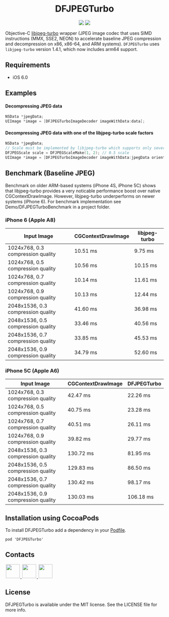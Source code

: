 <h1 align="center">DFJPEGTurbo</h1>

<p align="center">
<a href="https://cocoapods.org/pods/DFJPEGTurbo"><img src="http://img.shields.io/cocoapods/v/DFJPEGTurbo.svg?style=flat"></a>
<a href="https://github.com/Carthage/Carthage"><img src="https://img.shields.io/badge/Carthage-compatible-4BC51D.svg?style=flat"></a>
</p>

Objective-C [libjpeg-turbo](http://www.libjpeg-turbo.org) wrapper (JPEG image codec that uses SIMD instructions (MMX, SSE2, NEON) to accelerate baseline JPEG compression and decompression on x86, x86-64, and ARM systems). `DFJPEGTurbo` uses `libjpeg-turbo` version 1.4.1, which now includes arm64 support.

## Requirements
- iOS 6.0

## Examples

#### Decompressing JPEG data
```objective-c
NSData *jpegData;
UIImage *image = [DFJPEGTurboImageDecoder imageWithData:data];
```

#### Decompressing JPEG data with one of the libjpeg-turbo scale factors
```objective-c
NSData *jpegData;
// Scale must be implemented by libjpeg-turbo which supports only several scaling factors (1/1, 1/2, 1/4 etc).
DFJPEGScale scale = DFJPEGScaleMake(1, 2); // 0.5 scale
UIImage *image = [DFJPEGTurboImageDecoder imageWithData:jpegData orientation:UIImageOrientationDown scale:scale];
```

## Benchmark (Baseline JPEG)

Benchmark on older ARM-based systems (iPhone 4S, iPhone 5C) shows that libjpeg-turbo provides a very noticable performance boost over native CGContextDrawImage. However, libjpeg-turbo underperforms on newer systems (iPhone 6). For benchmark implementation see Demo/DFJPEGTurboBenchmark in a project folder.

### iPhone 6 (Apple A8)

| Input Image | CGContextDrawImage | libjpeg-turbo |
| ----------- | ------------------ | ------------- |
| 1024x768, 0.3 compression quality | 10.51 ms | 9.75 ms |
| 1024x768, 0.5 compression quality | 10.56 ms | 10.15 ms |
| 1024x768, 0.7 compression quality | 10.14 ms | 11.61 ms |
| 1024x768, 0.9 compression quality | 10.13 ms | 12.44 ms |
| 2048x1536, 0.3 compression quality | 41.60 ms | 36.98 ms |
| 2048x1536, 0.5 compression quality | 33.46 ms | 40.56 ms |
| 2048x1536, 0.7 compression quality | 33.85 ms | 45.53 ms |
| 2048x1536, 0.9 compression quality | 34.79 ms | 52.60 ms |

### iPhone 5C (Apple A6)

| Input Image | CGContextDrawImage | DFJPEGTurbo |
| ----------- | ------------------ | ----------- |
| 1024x768, 0.3 compression quality | 42.47 ms | 22.26 ms |
| 1024x768, 0.5 compression quality | 40.75 ms | 23.28 ms |
| 1024x768, 0.7 compression quality | 40.51 ms | 26.11 ms |
| 1024x768, 0.9 compression quality | 39.82 ms | 29.77 ms |
| 2048x1536, 0.3 compression quality | 130.72 ms | 81.95 ms |
| 2048x1536, 0.5 compression quality | 129.83 ms | 86.50 ms |
| 2048x1536, 0.7 compression quality | 130.42 ms | 98.17 ms |
| 2048x1536, 0.9 compression quality | 130.03 ms | 106.18 ms |

## Installation using CocoaPods

To install DFJPEGTurbo add a dependency in your [Podfile](http://cocoapods.org).
```
pod 'DFJPEGTurbo'
```

## Contacts

<a href="https://github.com/kean">
<img src="https://cloud.githubusercontent.com/assets/1567433/6521218/9c7e2502-c378-11e4-9431-c7255cf39577.png" height="44" hspace="2"/>
</a>
<a href="https://twitter.com/a_grebenyuk">
<img src="https://cloud.githubusercontent.com/assets/1567433/6521243/fb085da4-c378-11e4-973e-1eeeac4b5ba5.png" height="44" hspace="2"/>
</a>
<a href="https://www.linkedin.com/pub/alexander-grebenyuk/83/b43/3a0">
<img src="https://cloud.githubusercontent.com/assets/1567433/6521256/20247bc2-c379-11e4-8e9e-417123debb8c.png" height="44" hspace="2"/>
</a>

## License

DFJPEGTurbo is available under the MIT license. See the LICENSE file for more info.

